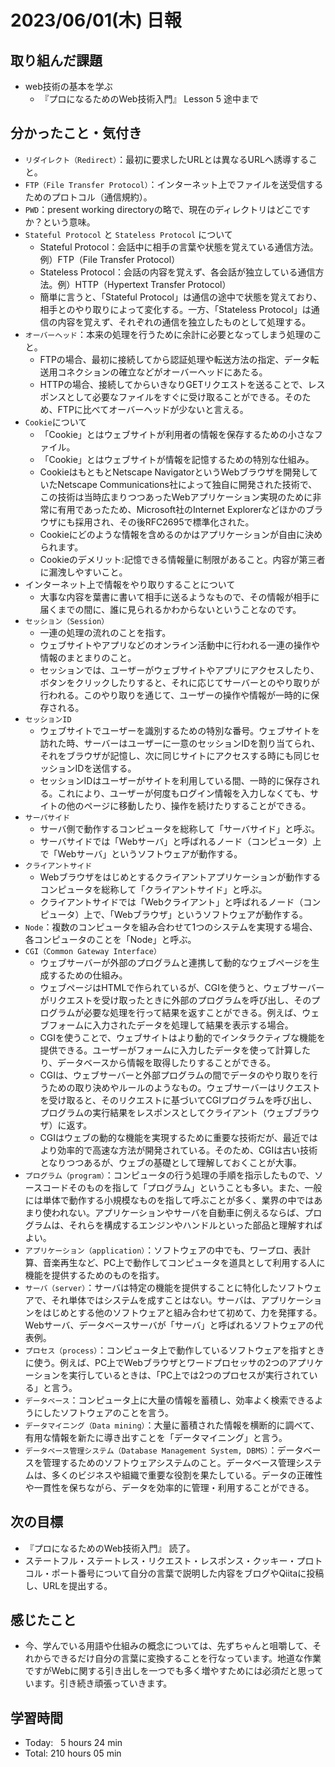 # 2023/06/01(木) 日報
## 取り組んだ課題
- web技術の基本を学ぶ
  - 『プロになるためのWeb技術入門』 Lesson 5 途中まで

## 分かったこと・気付き
- `リダイレクト（Redirect）`：最初に要求したURLとは異なるURLへ誘導すること。
- `FTP（File Transfer Protocol）`：インターネット上でファイルを送受信するためのプロトコル（通信規約）。
- `PWD`：present working directoryの略で、現在のディレクトリはどこですか？という意味。
- `Stateful Protocol` と `Stateless Protocol` について
  - Stateful Protocol：会話中に相手の言葉や状態を覚えている通信方法。例）FTP（File Transfer Protocol）
  - Stateless Protocol：会話の内容を覚えず、各会話が独立している通信方法。例）HTTP（Hypertext Transfer Protocol）
  - 簡単に言うと、「Stateful Protocol」は通信の途中で状態を覚えており、相手とのやり取りによって変化する。一方、「Stateless Protocol」は通信の内容を覚えず、それぞれの通信を独立したものとして処理する。
- `オーバーヘッド`：本来の処理を行うために余計に必要となってしまう処理のこと。
  - FTPの場合、最初に接続してから認証処理や転送方法の指定、データ転送用コネクションの確立などがオーバーヘッドにあたる。
  - HTTPの場合、接続してからいきなりGETリクエストを送ることで、レスポンスとして必要なファイルをすぐに受け取ることができる。そのため、FTPに比べてオーバーヘッドが少ないと言える。
- `Cookie`について
  - 「Cookie」とはウェブサイトが利用者の情報を保存するための小さなファイル。
  - 「Cookie」とはウェブサイトが情報を記憶するための特別な仕組み。
  - CookieはもともとNetscape NavigatorというWebブラウザを開発していたNetscape Communications社によって独自に開発された技術で、この技術は当時広まりつつあったWebアプリケーション実現のために非常に有用であったため、Microsoft社のInternet Explorerなどほかのブラウザにも採用され、その後RFC2695で標準化された。
  - Cookieにどのような情報を含めるのかはアプリケーションが自由に決められます。
  - Cookieのデメリット:記憶できる情報量に制限があること。内容が第三者に漏洩しやすいこと。
- インターネット上で情報をやり取りすることについて
  - 大事な内容を葉書に書いて相手に送るようなもので、その情報が相手に届くまでの間に、誰に見られるかわからないということなのです。
- `セッション（Session）`
  - 一連の処理の流れのことを指す。
  - ウェブサイトやアプリなどのオンライン活動中に行われる一連の操作や情報のまとまりのこと。
  - セッションでは、ユーザーがウェブサイトやアプリにアクセスしたり、ボタンをクリックしたりすると、それに応じてサーバーとのやり取りが行われる。このやり取りを通じて、ユーザーの操作や情報が一時的に保存される。
- `セッションID`
  - ウェブサイトでユーザーを識別するための特別な番号。ウェブサイトを訪れた時、サーバーはユーザーに一意のセッションIDを割り当てられ、それをブラウザが記憶し、次に同じサイトにアクセスする時にも同じセッションIDを送信する。
  - セッションIDはユーザーがサイトを利用している間、一時的に保存される。これにより、ユーザーが何度もログイン情報を入力しなくても、サイトの他のページに移動したり、操作を続けたりすることができる。
- `サーバサイド`
  - サーバ側で動作するコンピュータを総称して「サーバサイド」と呼ぶ。
  - サーバサイドでは「Webサーバ」と呼ばれるノード（コンピュータ）上で「Webサーバ」というソフトウェアが動作する。
- `クライアントサイド`
  - Webブラウザをはじめとするクライアントアプリケーションが動作するコンピュータを総称して「クライアントサイド」と呼ぶ。
  - クライアントサイドでは「Webクライアント」と呼ばれるノード（コンピュータ）上で、「Webブラウザ」というソフトウェアが動作する。
- `Node`：複数のコンピュータを組み合わせて1つのシステムを実現する場合、各コンピュータのことを「Node」と呼ぶ。
- `CGI（Common Gateway Interface）`
  - ウェブサーバーが外部のプログラムと連携して動的なウェブページを生成するための仕組み。
  - ウェブページはHTMLで作られているが、CGIを使うと、ウェブサーバーがリクエストを受け取ったときに外部のプログラムを呼び出し、そのプログラムが必要な処理を行って結果を返すことができる。例えば、ウェブフォームに入力されたデータを処理して結果を表示する場合。
  - CGIを使うことで、ウェブサイトはより動的でインタラクティブな機能を提供できる。ユーザーがフォームに入力したデータを使って計算したり、データベースから情報を取得したりすることができる。
  - CGIは、ウェブサーバーと外部プログラムの間でデータのやり取りを行うための取り決めやルールのようなもの。ウェブサーバーはリクエストを受け取ると、そのリクエストに基づいてCGIプログラムを呼び出し、プログラムの実行結果をレスポンスとしてクライアント（ウェブブラウザ）に返す。
  - CGIはウェブの動的な機能を実現するために重要な技術だが、最近ではより効率的で高速な方法が開発されている。そのため、CGIは古い技術となりつつあるが、ウェブの基礎として理解しておくことが大事。
- `プログラム（program）`：コンピュータの行う処理の手順を指示したもので、ソースコードそのものを指して「プログラム」ということも多い。また、一般には単体で動作する小規模なものを指して呼ぶことが多く、業界の中ではあまり使われない。アプリケーションやサーバを自動車に例えるならば、プログラムは、それらを構成するエンジンやハンドルといった部品と理解すればよい。
- `アプリケーション（application）`：ソフトウェアの中でも、ワープロ、表計算、音楽再生など、PC上で動作してコンピュータを道具として利用する人に機能を提供するためのものを指す。
- `サーバ（server）`：サーバは特定の機能を提供することに特化したソフトウェアで、それ単体ではシステムを成すことはない。サーバは、アプリケーションをはじめとする他のソフトウェアと組み合わせて初めて、力を発揮する。Webサーバ、データベースサーバが「サーバ」と呼ばれるソフトウェアの代表例。
- `プロセス（process）`：コンピュータ上で動作しているソフトウェアを指すときに使う。例えば、PC上でWebブラウザとワードプロセッサの2つのアプリケーションを実行しているときは、「PC上では2つのプロセスが実行されている」と言う。
- `データベース`：コンピュータ上に大量の情報を蓄積し、効率よく検索できるようにしたソフトウェアのことを言う。
- `データマイニング（Data mining）`：大量に蓄積された情報を横断的に調べて、有用な情報を新たに導き出すことを「データマイニング」と言う。
- `データベース管理システム（Database Management System, DBMS）`：データベースを管理するためのソフトウェアシステムのこと。データベース管理システムは、多くのビジネスや組織で重要な役割を果たしている。データの正確性や一貫性を保ちながら、データを効率的に管理・利用することができる。

## 次の目標
- 『プロになるためのWeb技術入門』 読了。
- ステートフル・ステートレス・リクエスト・レスポンス・クッキー・プロトコル・ポート番号について自分の言葉で説明した内容をブログやQiitaに投稿し、URLを提出する。

## 感じたこと
- 今、学んでいる用語や仕組みの概念については、先ずちゃんと咀嚼して、それからできるだけ自分の言葉に変換することを行なっています。地道な作業ですがWebに関する引き出しを一つでも多く増やすためには必須だと思っています。引き続き頑張っていきます。

## 学習時間
- Today:&nbsp;&nbsp; 5 hours 24 min
- Total: 210 hours 05 min
